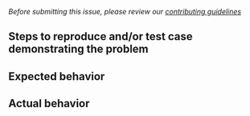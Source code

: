 *Before submitting this issue, please review our [contributing guidelines](https://github.com/ESSolutions/ESSArch_Core/blob/master/.github/CONTRIBUTING.md)*

## Steps to reproduce and/or test case demonstrating the problem

## Expected behavior

## Actual behavior
